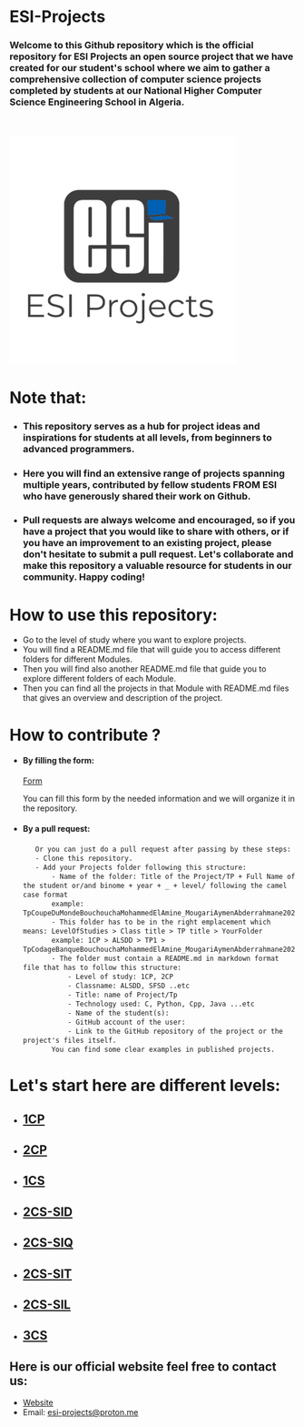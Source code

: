 # ESI-Projects

### Welcome to this Github repository which is the official repository for ESI Projects an open source project that we have created for our student's school where we aim to gather a comprehensive collection of computer science projects completed by students at our National Higher Computer Science Engineering School in Algeria. 
<br>
<br>


<img src="src/ESI%20Projects.png" alt="Logo" width="400"/>
<br>

# Note that:

* ### This repository serves as a hub for project ideas and inspirations for students at all levels, from beginners to advanced programmers. 
* ### Here you will find an extensive range of projects spanning multiple years, contributed by fellow students FROM ESI who have generously shared their work on Github. 
* ### Pull requests are always welcome and encouraged, so if you have a project that you would like to share with others, or if you have an improvement to an existing project, please don't hesitate to submit a pull request. Let's collaborate and make this repository a valuable resource for students in our community. Happy coding!

# How to use this repository:
* Go to the level of study where you want to explore projects.
* You will find a README.md file that will guide you to access different folders for different Modules.
* Then you will find also another README.md file that guide you to explore different folders of each Module.
* Then you can find all the projects in that Module with README.md files that gives an overview and description of the project.

# How to contribute ?
   * #### **By filling the form:**
     [Form](https://docs.google.com/forms/d/e/1FAIpQLScUQ5toGjDysObDA_wD3QnYdMyh70-1MArTPkVXGkfSIqX--Q/viewform?usp=sharing)

     You can fill this form by the needed information and we will organize it in the repository.
   * #### **By a pull request:**
            Or you can just do a pull request after passing by these steps:
            - Clone this repository.
            - Add your Projects folder following this structure:
                - Name of the folder: Title of the Project/TP + Full Name of the student or/and binome + year + _ + level/ following the camel case format 
                example: TpCoupeDuMondeBouchouchaMohammedElAmine_MougariAymenAbderrahmane2021/2022_1CP
                - This folder has to be in the right emplacement which means: LevelOfStudies > Class title > TP title > YourFolder
                example: 1CP > ALSDD > TP1 > TpCodageBanqueBouchouchaMohammedElAmine_MougariAymenAbderrahmane2021/2022_1CP
                - The folder must contain a README.md in markdown format file that has to follow this structure:
                    - Level of study: 1CP, 2CP
                    - Classname: ALSDD, SFSD ..etc
                    - Title: name of Project/Tp
                    - Technology used: C, Python, Cpp, Java ...etc
                    - Name of the student(s):
                    - GitHub account of the user:
                    - Link to the GitHub repository of the project or the project's files itself.
                You can find some clear examples in published projects. 

# Let's start here are different levels:
* ## [1CP](1CP)
* ## [2CP](2CP)
* ## [1CS](1CS)
* ## [2CS-SID](2CS-SID)
* ## [2CS-SIQ](2CS-SIQ)
* ## [2CS-SIT](2CS-SIT)
* ## [2CS-SIL](2CS-SIL)
* ## [3CS](3CS)

## Here is our official website feel free to contact us:
* [Website](linktoWebsite)
* Email: [esi-projects@proton.me](mailto:esi-projects@proton.me) 
